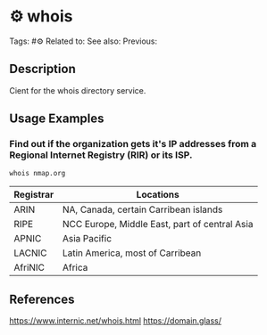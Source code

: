 # ⚙️ whois
Tags: #⚙️ 
Related to:
See also:
Previous:

## Description

Cient for the whois directory service.

## Usage Examples

### Find out if the organization gets it's IP addresses from a Regional Internet Registry (RIR) or its ISP.

	whois nmap.org

Registrar | Locations
----------|----------------------------------------------
ARIN|		NA, Canada, certain Carribean islands  
RIPE|		NCC Europe, Middle East, part of central Asia  
APNIC|		Asia Pacific  
LACNIC|		Latin America, most of Carribean  
AfriNIC|	Africa

## References

https://www.internic.net/whois.html
https://domain.glass/